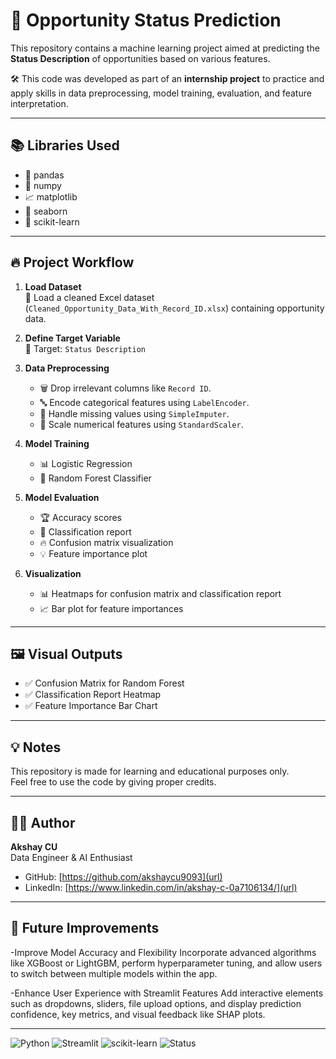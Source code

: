# 🚀 Opportunity Status Prediction

This repository contains a machine learning project aimed at predicting the **Status Description** of opportunities based on various features.

🛠️ This code was developed as part of an **internship project** to practice and apply skills in data preprocessing, model training, evaluation, and feature interpretation.

---

## 📚 Libraries Used
- 🐼 pandas
- 🧮 numpy
- 📈 matplotlib
- 🎨 seaborn
- 🤖 scikit-learn

---

## 🔥 Project Workflow

1. **Load Dataset**  
   📂 Load a cleaned Excel dataset (`Cleaned_Opportunity_Data_With_Record_ID.xlsx`) containing opportunity data.

2. **Define Target Variable**  
   🎯 Target: `Status Description`

3. **Data Preprocessing**
   - 🗑️ Drop irrelevant columns like `Record ID`.
   - 🔤 Encode categorical features using `LabelEncoder`.
   - 🧹 Handle missing values using `SimpleImputer`.
   - 📏 Scale numerical features using `StandardScaler`.

4. **Model Training**
   - 📊 Logistic Regression
   - 🌳 Random Forest Classifier

5. **Model Evaluation**
   - 🏆 Accuracy scores
   - 📜 Classification report
   - 🔥 Confusion matrix visualization
   - 💡 Feature importance plot

6. **Visualization**
   - 📊 Heatmaps for confusion matrix and classification report
   - 📈 Bar plot for feature importances

---

## 🖼️ Visual Outputs

- ✅ Confusion Matrix for Random Forest
- ✅ Classification Report Heatmap
- ✅ Feature Importance Bar Chart

---
## 💡 Notes

This repository is made for learning and educational purposes only.  
Feel free to use the code by giving proper credits.

---

## 👨‍💻 Author

**Akshay CU**  
Data Engineer & AI Enthusiast

- GitHub: [https://github.com/akshaycu9093](url)
- LinkedIn: [https://www.linkedin.com/in/akshay-c-0a7106134/](url)

---

## 🌟 Future Improvements

-Improve Model Accuracy and Flexibility
Incorporate advanced algorithms like XGBoost or LightGBM, perform hyperparameter tuning, and allow users to switch between multiple models within the app.

-Enhance User Experience with Streamlit Features
Add interactive elements such as dropdowns, sliders, file upload options, and display prediction confidence, key metrics, and visual feedback like SHAP plots.

---

![Python](https://img.shields.io/badge/Python-3.10-blue.svg)
![Streamlit](https://img.shields.io/badge/Streamlit-%E2%9D%A4-red)
![scikit-learn](https://img.shields.io/badge/scikit--learn-ML-orange)
![Status](https://img.shields.io/badge/Status-Active-brightgreen)




